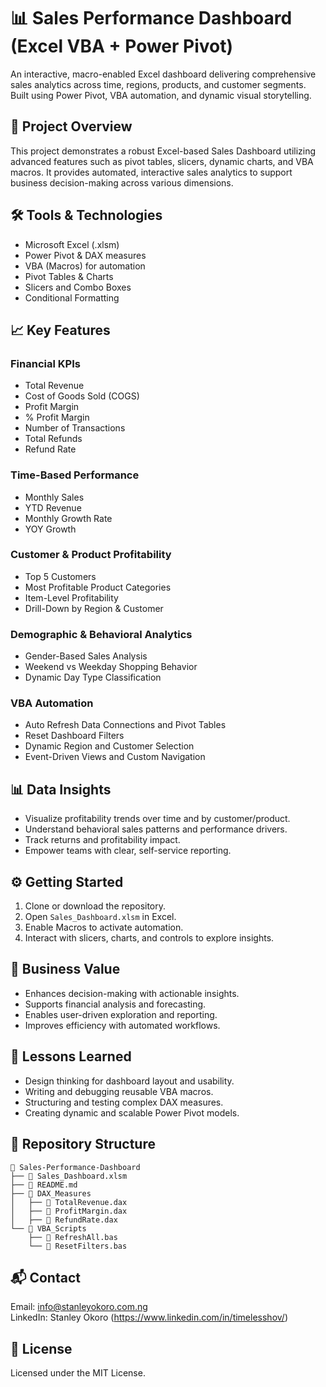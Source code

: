 
# 📊 Sales Performance Dashboard (Excel VBA + Power Pivot)

An interactive, macro-enabled Excel dashboard delivering comprehensive sales analytics across time, regions, products, and customer segments. Built using Power Pivot, VBA automation, and dynamic visual storytelling.

## 📘 Project Overview

This project demonstrates a robust Excel-based Sales Dashboard utilizing advanced features such as pivot tables, slicers, dynamic charts, and VBA macros. It provides automated, interactive sales analytics to support business decision-making across various dimensions.

## 🛠 Tools & Technologies

- Microsoft Excel (.xlsm)
- Power Pivot & DAX measures
- VBA (Macros) for automation
- Pivot Tables & Charts
- Slicers and Combo Boxes
- Conditional Formatting

## 📈 Key Features

### Financial KPIs
- Total Revenue
- Cost of Goods Sold (COGS)
- Profit Margin
- % Profit Margin
- Number of Transactions
- Total Refunds
- Refund Rate

### Time-Based Performance
- Monthly Sales
- YTD Revenue
- Monthly Growth Rate
- YOY Growth

### Customer & Product Profitability
- Top 5 Customers
- Most Profitable Product Categories
- Item-Level Profitability
- Drill-Down by Region & Customer

### Demographic & Behavioral Analytics
- Gender-Based Sales Analysis
- Weekend vs Weekday Shopping Behavior
- Dynamic Day Type Classification

### VBA Automation
- Auto Refresh Data Connections and Pivot Tables
- Reset Dashboard Filters
- Dynamic Region and Customer Selection
- Event-Driven Views and Custom Navigation

## 📊 Data Insights
- Visualize profitability trends over time and by customer/product.
- Understand behavioral sales patterns and performance drivers.
- Track returns and profitability impact.
- Empower teams with clear, self-service reporting.

## ⚙️ Getting Started

1. Clone or download the repository.
2. Open `Sales_Dashboard.xlsm` in Excel.
3. Enable Macros to activate automation.
4. Interact with slicers, charts, and controls to explore insights.

## 🚀 Business Value
- Enhances decision-making with actionable insights.
- Supports financial analysis and forecasting.
- Enables user-driven exploration and reporting.
- Improves efficiency with automated workflows.

## 🧠 Lessons Learned
- Design thinking for dashboard layout and usability.
- Writing and debugging reusable VBA macros.
- Structuring and testing complex DAX measures.
- Creating dynamic and scalable Power Pivot models.

## 📂 Repository Structure

```
📁 Sales-Performance-Dashboard
├── 📄 Sales_Dashboard.xlsm
├── 📄 README.md
├── 📁 DAX_Measures
│   ├── 📄 TotalRevenue.dax
│   ├── 📄 ProfitMargin.dax
│   ├── 📄 RefundRate.dax
└── 📁 VBA_Scripts
    ├── 📄 RefreshAll.bas
    └── 📄 ResetFilters.bas
```

## 📬 Contact

Email: info@stanleyokoro.com.ng  
LinkedIn: Stanley Okoro (https://www.linkedin.com/in/timelesshov/)

## 📄 License

Licensed under the MIT License.
